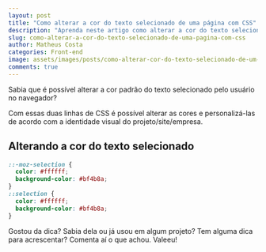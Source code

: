 ```yaml
---
layout: post
title: "Como alterar a cor do texto selecionado de uma página com CSS"
description: "Aprenda neste artigo como alterar a cor do texto selecionado do site com CSS"
slug: como-alterar-a-cor-do-texto-selecionado-de-uma-pagina-com-css
author: Matheus Costa
categories: Front-end
image: assets/images/posts/como-alterar-cor-do-texto-selecionado-de-um-site.jpg
comments: true
---
```


Sabia que é possível alterar a cor padrão do texto selecionado pelo usuário no navegador?

Com essas duas linhas de CSS é possível alterar as cores e personalizá-las de acordo com a identidade visual do projeto/site/empresa.

## Alterando a cor do texto selecionado

```css
::-moz-selection {
  color: #ffffff;
  background-color: #bf4b8a;
}
::selection {
  color: #ffffff;
  background-color: #bf4b8a;
}
```

Gostou da dica? Sabia dela ou já usou em algum projeto? Tem alguma dica para acrescentar? Comenta aí o que achou. Valeeu!
